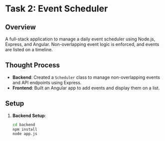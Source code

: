 # Task 2: Event Scheduler

## Overview
A full-stack application to manage a daily event scheduler using Node.js, Express, and Angular. Non-overlapping event logic is enforced, and events are listed on a timeline.

## Thought Process
- **Backend**: Created a `Scheduler` class to manage non-overlapping events and API endpoints using Express.
- **Frontend**: Built an Angular app to add events and display them on a list.

## Setup

1. **Backend Setup**:
   ```bash
   cd backend
   npm install
   node app.js
